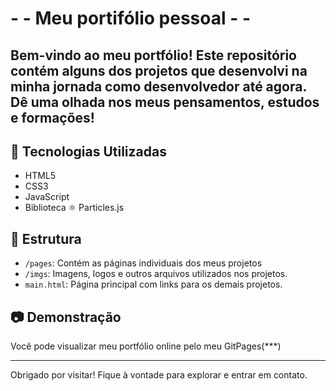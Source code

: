 # - - Meu portifólio pessoal - -
## Bem-vindo ao meu portfólio! Este repositório contém alguns dos projetos que desenvolvi na minha jornada como desenvolvedor até agora. Dê uma olhada nos meus pensamentos, estudos e formações!

## 🚀 Tecnologias Utilizadas

- HTML5
- CSS3
- JavaScript
- Biblioteca ⚛ Particles.js 

## 📁 Estrutura

- `/pages`: Contém as páginas individuais dos meus projetos
- `/imgs`: Imagens, logos e outros arquivos utilizados nos projetos.
- `main.html`: Página principal com links para os demais projetos.

## 📷 Demonstração

Você pode visualizar meu portfólio online pelo meu GitPages(***)

---

Obrigado por visitar! Fique à vontade para explorar e entrar em contato.

